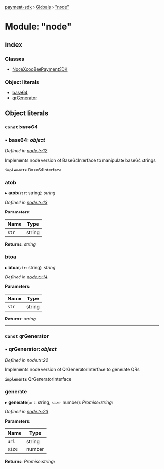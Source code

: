 [payment-sdk](../README.md) › [Globals](../globals.md) › ["node"](_node_.md)

# Module: "node"

## Index

### Classes

* [NodeXcooBeePaymentSDK](../classes/_node_.nodexcoobeepaymentsdk.md)

### Object literals

* [base64](_node_.md#const-base64)
* [qrGenerator](_node_.md#const-qrgenerator)

## Object literals

### `Const` base64

### ▪ **base64**: *object*

*Defined in [node.ts:12](https://github.com/XcooBee/payment-sdk-js/blob/e695a7a/src/node.ts#L12)*

Implements node version of Base64Interface to manipulate base64 strings

**`implements`** Base64Interface

###  atob

▸ **atob**(`str`: string): *string*

*Defined in [node.ts:13](https://github.com/XcooBee/payment-sdk-js/blob/e695a7a/src/node.ts#L13)*

**Parameters:**

Name | Type |
------ | ------ |
`str` | string |

**Returns:** *string*

###  btoa

▸ **btoa**(`str`: string): *string*

*Defined in [node.ts:14](https://github.com/XcooBee/payment-sdk-js/blob/e695a7a/src/node.ts#L14)*

**Parameters:**

Name | Type |
------ | ------ |
`str` | string |

**Returns:** *string*

___

### `Const` qrGenerator

### ▪ **qrGenerator**: *object*

*Defined in [node.ts:22](https://github.com/XcooBee/payment-sdk-js/blob/e695a7a/src/node.ts#L22)*

Implements node version of QrGeneratorInterface to generate QRs

**`implements`** QrGeneratorInterface

###  generate

▸ **generate**(`url`: string, `size`: number): *Promise‹string›*

*Defined in [node.ts:23](https://github.com/XcooBee/payment-sdk-js/blob/e695a7a/src/node.ts#L23)*

**Parameters:**

Name | Type |
------ | ------ |
`url` | string |
`size` | number |

**Returns:** *Promise‹string›*
